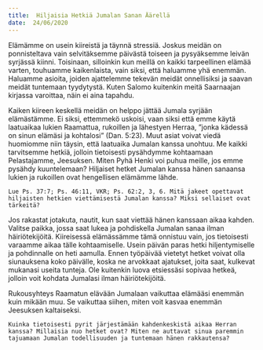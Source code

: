 ```yaml
---
title:  Hiljaisia Hetkiä Jumalan Sanan Äärellä
date:  24/06/2020
---
```


Elämämme on usein kiireistä ja täynnä stressiä. Joskus meidän on ponnisteltava vain selvitäksemme päivästä toiseen ja pysyäksemme leivän syrjässä kiinni. Toisinaan, silloinkin kun meillä on kaikki tarpeellinen elämää varten, touhuamme kaikenlaista, vain siksi, että haluamme yhä enemmän. Haluamme asioita, joiden ajattelemme tekevän meidät onnellisiksi ja saavan meidät tuntemaan tyydytystä. Kuten Salomo kuitenkin meitä Saarnaajan kirjassa varoittaa, näin ei aina tapahdu.

Kaiken kiireen keskellä meidän on helppo jättää Jumala syrjään elämästämme. Ei siksi, ettemmekö uskoisi, vaan siksi että emme käytä laatuaikaa lukien Raamattua, rukoillen ja lähestyen Herraa, ”jonka kädessä on sinun elämäsi ja kohtalosi” (Dan. 5:23). Muut asiat voivat viedä huomiomme niin täysin, että laatuaika Jumalan kanssa unohtuu. Me kaikki tarvitsemme hetkiä, jolloin tietoisesti pysähdymme kohtaamaan Pelastajamme, Jeesuksen. Miten Pyhä Henki voi puhua meille, jos emme pysähdy kuuntelemaan? Hiljaiset hetket Jumalan kanssa hänen sanaansa lukien ja rukoillen ovat hengellisen elämämme lähde.

`Lue Ps. 37:7; Ps. 46:11, VKR; Ps. 62:2, 3, 6. Mitä jakeet opettavat hiljaisten het­kien viettämisestä Jumalan kanssa? Miksi sellaiset ovat tärkeitä?`

Jos rakastat jotakuta, nautit, kun saat viettää hänen kanssaan aikaa kahden. Valitse paikka, jossa saat lukea ja pohdiskella Jumalan sanaa ilman häiriötekijöitä. Kiireisessä elämässämme tämä onnistuu vain, jos tietoisesti varaamme aikaa tälle kohtaamiselle. Usein päivän paras hetki hiljentymiselle ja pohdinnalle on heti aamulla. Ennen työpäivää vietetyt hetket voivat olla siunauksena koko päivälle, koska ne arvokkaat ajatukset, joita saat, kulkevat mukanasi useita tunteja. Ole kuitenkin luova etsiessäsi sopivaa hetkeä, jolloin voit kohdata Jumalasi ilman häiriötekijöitä.

Rukousyhteys Raamatun elävään Jumalaan vaikuttaa elämääsi enemmän kuin mikään muu. Se vaikuttaa siihen, miten voit kasvaa enemmän Jeesuksen kaltaiseksi.

`Kuinka tietoisesti pyrit järjestämään kahdenkeskistä aikaa Herran kanssa? Millaisia nuo hetket ovat? Miten ne auttavat sinua paremmin tajuamaan Jumalan todellisuuden ja tuntemaan hänen rakkautensa?`
